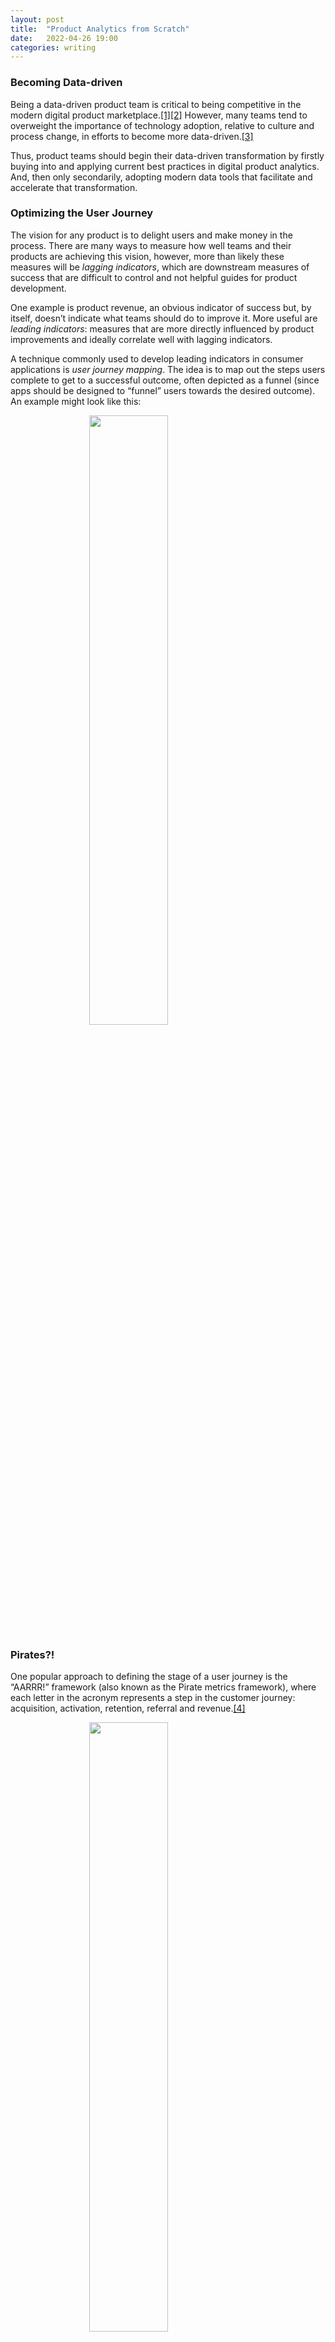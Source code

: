 ```yaml
---
layout: post
title:  "Product Analytics from Scratch"
date:   2022-04-26 19:00
categories: writing
---
```


### Becoming Data-driven

Being a data-driven product team is critical to being competitive in the modern digital product marketplace.[[1]](https://towardsdatascience.com/why-organizations-need-to-be-data-driven-98ade3ca53a)[[2]](https://www.pwc.com/us/en/services/consulting/analytics.html) However, many teams tend to overweight the importance of technology adoption, relative to culture and process change, in efforts to become more data-driven.[[3]](https://hbr.org/2022/02/why-becoming-a-data-driven-organization-is-so-hard)

Thus, product teams should begin their data-driven transformation by firstly buying into and applying current best practices in digital product analytics. And, then only secondarily, adopting modern data tools that facilitate and accelerate that transformation.

### Optimizing the User Journey

The vision for any product is to delight users and make money in the process. There are many ways to measure how well teams and their products are achieving this vision, however, more than likely these measures will be *lagging indicators*, which are downstream measures of success that are difficult to control and not helpful guides for product development.

One example is product revenue, an obvious indicator of success but, by itself, doesn’t indicate what teams should do to improve it. More useful are *leading indicators*: measures that are more directly influenced by product improvements and ideally correlate well with lagging indicators.

A technique commonly used to develop leading indicators in consumer applications is *user journey mapping*. The idea is to map out the steps users complete to get to a successful outcome, often depicted as a funnel (since apps should be designed to “funnel” users towards the desired outcome). An example might look like this:

<img src="/assets/img/user_journey_1.png"
     style="display: block; margin-left: auto; margin-right: auto; width: 50%;" />

### Pirates?!

One popular approach to defining the stage of a user journey is the “AARRR!” framework (also known as the Pirate metrics framework), where each letter in the acronym represents a step in the customer journey: acquisition, activation, retention, referral and revenue.[[4]](https://500hats.typepad.com/500blogs/2007/06/internet-market.html)

<img src="/assets/img/user_journey_2.png"
     style="display: block; margin-left: auto; margin-right: auto; width: 50%;" />

Using this framework, we now have a clearer, more mechanistic picture of how we can increase revenue over time. If the team adds features that increase user retention, those users will be more likely to refer other users and then eventually more likely to contribute to revenue, which ultimately will lead to positive outcomes for the product and company.

From here, the would want to develop and operationalize specific measures at each of these stages, which can then be used to gauge how product changes impact performance at each stage. For this, we lean on another 5-step framework.

### Let’s Talk Numbers

One well-known 5-step process for developing successful metrics is as follows: define, measure, analyze, improve and control. Called DMAIC for short, this is a Six Sigma process improvement method and was adopted by Amazon to develop metrics across their various business units.[[5]](https://www.amazon.com/Working-Backwards-Insights-Stories-Secrets/dp/1250267595)

Importantly, this is an end-to-end process not only for defining and implementing metrics up front but also for continuously refining the definitions and implementations until they successfully aid product improvement, which in this case means they successfully correlate product improvements with leading indicators and leading with lagging indicators.

#### Define

The purpose of this step is to define how metrics quantify customer behavior at each user journey stage. This step is basically the mock-up design stage of analytics development.

| **Stage** | **Metric** | **Definition** | **Expected Rate**
| Acquisition | Visitor | Visits landing page  | 100%
| Acquisition | Happy visitor | Views 3+ pages, stays 30+ sec and clicks 3+ buttons | 40%
| Activation | Registered | Completes user onboarding | 5%
| Retention | Repeat visitor | 3+ visits in first 30 days | 3%
| Retention | Weekly visitor | Completes weekly session 50%+ of weeks | 2%
| Retention | Daily visitor | Completes daily session 25%+ of days | 1%
| Referral | Recommender | Refer 1+ user who visits the site | 1%
| Revenue | Paying customer | Monthly or yearly paid subscriber | <1%

#### Measure

This step is performed by the data engineering/ product team, where data engineers develop software that accurately and reliably implements these measurements. A recent trend in this space is to leverage technologies now commonly referred to as the “modern data stack”, rather than developing tools in-house.

**Side note:** The modern data stack, or MDS, is a modular architecture built using cloud-based, open-source, usually managed solutions and is becoming the standard approach to implementing product analytics quickly and reliably, since home-grown systems can be expensive to develop and maintain.[[6]](https://go.mode.com/rs/303-EIC-499/images/Mode-Modern-Data-Experience.pdf)

For implementing measurements, MDS tools that could be used are: Snowplow[[7]](https://snowplowanalytics.com/) for tracking user behavior events in applications, BigQuery[[8]](https://cloud.google.com/bigquery) for storing data in a data warehouse and dbt[[9]](https://www.getdbt.com/) for data transformations. An example implementation of the “weekly visitor” metric might look like:

<img src="/assets/img/measure.png"
     style="display: block; margin-left: auto; margin-right: auto; width: 65%;" />

The nice part about using tools like Snowplow is they have built-in functionality for dealing with data quality issues, allowing users to define data schema and validation checks. It automatically saves records that fail these checks so data analysts can go back, analyze and diagnose why these failures might be happening.

#### Analyze

This step is all about deeply understanding all factors that influence a metric implementation. To do this, typically a team will implement a dashboard and data visualization layer so they can observe metrics over time and begin to ask questions about them. The technologies commonly used at this layer are Looker[[10]](https://www.looker.com/) or Mode[[11]](https://mode.com/). An example implementation would look something like this:

<img src="/assets/img/analyze.png"
     style="display: block; margin-left: auto; margin-right: auto; width: 65%;" />

A common occurrence at this stage is to encounter bugs or issues with the data, and to initiate a correction of error process (another best practice used at Amazon) to investigate the root cause of the issue and address that cause directly to improve quality.[[12]](https://wa.aws.amazon.com/wat.concept.coe.en.html)

Another aspect to this step is to understand how metrics differ over time between different cohorts of users–for example, age and location demographics–which can be very useful for increasing user retention.[[13]](https://heap.io/topics/how-cohort-analysis-improves-retention-reduces-churn)

#### Improve

In contrast to the prior step, the purpose of this step is to understand relationships between metrics, rather than examining them in isolation. Specifically, the goal is to understand how leading (or upstream) metrics impact lagging (or downstream) metrics. For example, the data product team might implement a dashboard visualizing both weekly and daily visitors to get a sense whether there is a correlation between the two metrics.

<img src="/assets/img/improve_1.png"
     style="display: block; margin-left: auto; margin-right: auto; width: 55%;" />

This functionality can be used to understand what leading indicators are the best predictors of revenue, the most important lagging indicator. If no current metrics serve this function, then additional metrics should be developed and tested in subsequent iterations.

When a company and product team get to a certain level of maturity, another important aspect to this stage is experimentation, or oftentimes called A/B testing. The idea is to understand how updating the product UI/ UX might influence certain metrics. Experimentation is a nuanced process that requires coordination between product, analytics and data science teams. There are modern tools that can simplify the process a bit (e.g. Amplitude Experiment[[14]](https://amplitude.com/amplitude-experimenthttps://hightouch.io/blog/reverse-etl/)), but in general experimentation requires a large amount of cross-coordination.

<img src="/assets/img/improve_2.png"
     style="display: block; margin-left: auto; margin-right: auto; width: 65%;" />

#### Control

In the final step of the DMAIC process, the goal is to demonstrate that the team can control and manipulate specific lagging indicators by changing or experimenting with certain leading metrics. In short, to operationalize product analytics. One interesting part of this step, now possible with MDS tooling, could be to implement so-called “reverse ETL” to export metrics and other data back into upstream product marketing and engagement tools (e.g. MailChimp) for the purposes of increasing user engagement, retention and improving marketing.[[15]](https://hightouch.io/blog/reverse-etl/)

Part of this step can also involve adding additional automation to the data system such that data quality and reliability indicators are tracked clearly in dashboards and operationalized into notifications, where applicable.

### Conclusion

To sum up, the highest impact analytics practice product teams can adopt is to map/ define, measure and analyze its users’ journeys. With that, the highest value data product is one that measures and analyzes changes in user journey metrics as they relate to each other, which can ultimately be used to increase retention and revenue. In terms of prioritization, user retention seem most likely to have the highest direct impact on revenue and so should be prioritized for experimentation and control.

In terms of data system architecture and implementation, the industry is quickly coming to a consensus that the “modern data stack” is the best approach for implementing reliable product analytics systems, especially for lean teams. As product teams progress in their effort to become more data-driven, they should adopt these tools opportunistically to facilitate and accelerate their data transformations.
